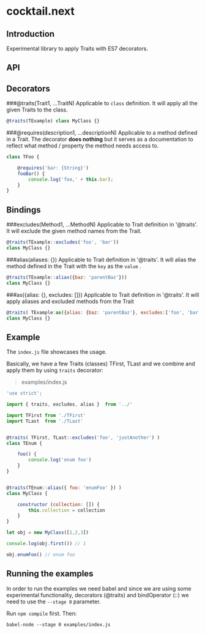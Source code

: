 # cocktail.next

## Introduction
Experimental library to apply Traits with ES7 decorators.

## API

## Decorators

###@traits(Trait1, ...TraitN)
Applicable to `class` definition. It will apply all the given Traits to the class.

```js
@traits(TExample) class MyClass {}
```

###@requires(description1, ...descriptionN)
Applicable to a method defined in a Trait. The decorator **does nothing** but it serves as a documentation to reflect what method / property the method needs access to.

```js
class TFoo {

    @requires('bar: {String}')
    fooBar() {
        console.log('foo,' + this.bar);
    }
}
```


## Bindings

###excludes(Method1, ...MethodN)
Applicable to Trait definition in '@traits'. It will exclude the given method names from the Trait.

```js
@traits(TExample::excludes('foo', 'bar')) 
class MyClass {}
```

###alias(aliases: {})
Applicable to Trait definition in '@traits'. It will alias the method defined in the Trait with the `key` as the `value` .

```js
@traits(TExample::alias({baz: 'parentBaz'}))
class MyClass {}
```

###as({alias: {}, excludes: []})
Applicable to Trait definition in '@traits'. It will apply aliases and excluded methods from the Trait

```js
@traits( TExample:as({alias: {baz: 'parentBaz'}, excludes:['foo', 'bar'] }) )
class MyClass {}
```



## Example
The `index.js` file showcases the usage. 

Basically, we have a few Traits (classes) TFirst, TLast and we combine and apply them by using `traits` decorator:

>examples/index.js

```js
'use strict';

import { traits, excludes, alias }  from '../'

import TFirst from './TFirst'
import TLast  from './TLast'


@traits( TFirst, TLast::excludes('foo', 'justAnother') )
class TEnum {

    foo() {
        console.log('enum foo')
    }
}


@traits(TEnum::alias({ foo: 'enumFoo' }) )
class MyClass {

    constructor (collection: []) {
        this.collection = collection
    }
}

let obj = new MyClass([1,2,3])

console.log(obj.first()) // 1

obj.enumFoo() // enum foo

```


## Running the examples

In order to run the examples we need babel and since we are using some experimental functionality, decorators (@traits) and bindOperator (::) we need to use the `--stage 0` parameter.

Run `npm compile` first. Then:

```
babel-node --stage 0 examples/index.js
```


